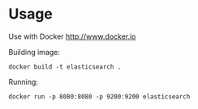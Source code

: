 Usage
==========================

Use with Docker http://www.docker.io

Building image:

    docker build -t elasticsearch .

Running:

    docker run -p 8080:8080 -p 9200:9200 elasticsearch


